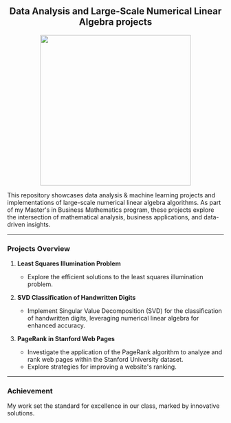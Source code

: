 ## <div align="center">  Data Analysis and Large-Scale Numerical Linear Algebra projects

<div id="header" align="center">
  <img src="https://cdn.dribbble.com/users/43762/screenshots/1193020/line-graph-dribbbble.gif" width="350"/>
</div>

This repository showcases data analysis & machine learning projects and implementations of large-scale numerical linear algebra algorithms. As part of my Master's in Business Mathematics program, these projects explore the intersection of mathematical analysis, business applications, and data-driven insights.

***

### **Projects Overview**

1. **Least Squares Illumination Problem**
   - Explore the efficient solutions to the least squares illumination problem.

2. **SVD Classification of Handwritten Digits**
   - Implement Singular Value Decomposition (SVD) for the classification of handwritten digits, leveraging numerical linear algebra for enhanced accuracy.

3. **PageRank in Stanford Web Pages**
   - Investigate the application of the PageRank algorithm to analyze and rank web pages within the Stanford University dataset.
   - Explore strategies for improving a website's ranking.

***

### **Achievement**

My work set the standard for excellence in our class, marked by innovative solutions.
